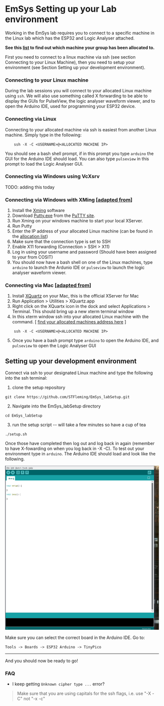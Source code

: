 # EmSys Setting up your Lab environment 

Working in the EmSys lab requires you to connect to a specific machine in the Linux lab which has the ESP32 and Logic Analyser attached. 

__See this [list](https://github.com/STFleming/EmSys_labSetup/tree/main/allocations) to find out which machine your group has been allocated to.__ 

First you need to connect to a linux machine via ssh (see section Connecting to your Linux Machine), then you need to setup your environment (see Section Setting up your development environment).

### Connecting to your Linux machine

During the lab sessions you will connect to your allocated Linux machine using ```ssh```. We will also use something called X forwarding to be able to display the GUIs for PulseView, the logic analyser waveform viewer, and to open the Arduino IDE, used for programming your ESP32 device. 

### Connecting via Linux
Connecting to your allocated machine via ssh is easiest from another Linux machine. Simply type in the following:

``` 
    ssh -X -C <USERNAME>@<ALLOCATED MACHINE IP>
```

You should see a bash shell prompt, if in this prompt you type ```arduino``` the GUI for the Arduino IDE should load. You can also type ```pulseview``` in this prompt to load the Logic Analyser GUI.

### Connecting via Windows using VcXsrv
TODO: adding this today

### Connecting via Windows with XMing [[adapted from](https://uisapp2.iu.edu/confluence-prd/pages/viewpage.action?pageId=280461906)]
1. Install the [Xming](http://sourceforge.net/projects/xming/) software
2. Download [Putty.exe](http://the.earth.li/~sgtatham/putty/latest/x86/putty.exe) from the [PuTTY site](http://www.chiark.greenend.org.uk/~sgtatham/putty/).
3. Run Xming on your windows machine to start your local XServer.
4. Run Putty
5. Enter the IP address of your allocated Linux machine (can be found in the [allocation list](https://github.com/STFleming/EmSys_labSetup/tree/main/allocations))
6. Make sure that the connection type is set to SSH
7. Enable X11 forwarding (Connection > SSH > X11)
8. Log in using your username and password (Should have been assigned to your from COSIT)
9. You should now have a bash shell on one of the Linux machines, type ```arduino``` to launch the Ardunio IDE or ```pulseview``` to launch the logic analyser waveform viewer.

### Connecting via Mac [[adapted from](https://uisapp2.iu.edu/confluence-prd/pages/viewpage.action?pageId=280461906)]
1. Install [XQuartz](http://xquartz.macosforge.org/) on your Mac, this is the official XServer for Mac
2. Run Application > Utilities > XQuartz.app
3. Right click on the XQuartx icon in the dock and select Applications > Terminal. This should bring up a new xterm terminal window
4. In this xterm window ssh into your allocated Linux machine with the command. [ [find your allocated machines address here](https://github.com/STFleming/EmSys_labSetup/tree/main/allocations) ] 
``` 
    ssh -X -C <USERNAME>@<ALLOCATED MACHINE IP>
```
5. Once you have a bash prompt type ```arduino``` to open the Arduino IDE, and ```pulseview``` to open the Logic Analyser GUI

## Setting up your development environment

Connect via ssh to your designated Linux machine and type the following into the ssh terminal:
1. clone the setup repository
```
git clone https://github.com/STFleming/EmSys_labSetup.git 
```
2. Navigate into the EmSys_labSetup directory
```
cd EmSys_labSetup
```
3. run the setup script -- will take a few minutes so have a cup of tea
```
./setup.sh
```

Once those have completed then log out and log back in again (remember to have X-fowarding on when you log back in -X -C). To test out your environment type in ```arduino```. The Arduino IDE should load and look like the following.

![](imgs/1.png)

Make sure you can select the correct board in the Arduino IDE. Go to:

```
Tools -> Boards -> ESP32 Arduino -> TinyPico
```

-----------------------------------------

And you should now be ready to go!


### FAQ
* I keep getting ``Unknown cipher type ...`` error? 
> Make sure that you are using capitals for the ssh flags, i.e. use "-X -C" not "-x -c"

